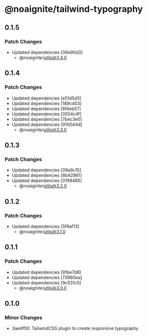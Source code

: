 # @noaignite/tailwind-typography

## 0.1.5

### Patch Changes

- Updated dependencies [06e90d3]
  - @noaignite/utils@3.4.0

## 0.1.4

### Patch Changes

- Updated dependencies [e51d5d3]
- Updated dependencies [189cd03]
- Updated dependencies [6f4eb57]
- Updated dependencies [0554c4f]
- Updated dependencies [7bec3e0]
- Updated dependencies [910044d]
  - @noaignite/utils@3.3.0

## 0.1.3

### Patch Changes

- Updated dependencies [09a9c15]
- Updated dependencies [6b42861]
- Updated dependencies [0198485]
  - @noaignite/utils@3.2.0

## 0.1.2

### Patch Changes

- Updated dependencies [5f9af13]
  - @noaignite/utils@3.1.0

## 0.1.1

### Patch Changes

- Updated dependencies [91be7d8]
- Updated dependencies [73960ea]
- Updated dependencies [9c531c5]
  - @noaignite/utils@3.0.0

## 0.1.0

### Minor Changes

- 3ae4f50: TailwindCSS plugin to create responsive typography
